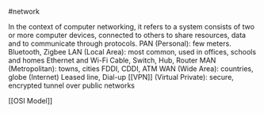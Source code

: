 #network 

In the context of computer networking, it refers to a system consists of two or more computer devices, connected to others to share resources, data and to communicate through protocols.
	PAN (Personal): few meters. Bluetooth, Zigbee
	LAN (Local Area): most common, used in offices, schools and homes
		Ethernet and Wi-Fi
		Cable, Switch, Hub, Router
	MAN (Metropolitan): towns, cities
		FDDI, CDDI, ATM
	WAN (Wide Area): countries, globe (Internet)
		Leased line, Dial-up
	[[VPN]] (Virtual Private): secure, encrypted tunnel over public networks

[[OSI Model]]